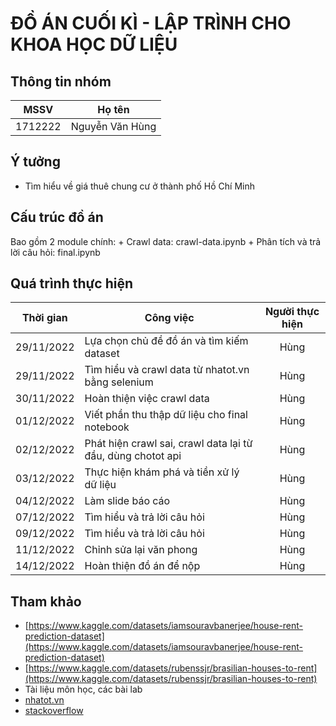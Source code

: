 # ĐỒ ÁN CUỐI KÌ - LẬP TRÌNH CHO KHOA HỌC DỮ LIỆU

## Thông tin nhóm

|  MSSV   |     Họ tên      |
|:-------:|:---------------:|
| 1712222 | Nguyễn Văn Hùng |

## Ý tưởng

- Tìm hiểu về giá thuê chung cư ở thành phố Hồ Chí Minh

## Cấu trúc đồ án

Bao gồm 2 module chính:
    + Crawl data: crawl-data.ipynb
    + Phân tích và trả lời câu hỏi: final.ipynb

## Quá trình thực hiện

| Thời gian  | Công việc                                                   | Người thực hiện |
|------------|-------------------------------------------------------------|:---------------:|
| 29/11/2022 | Lựa chọn chủ đề đồ án và tìm kiếm dataset                   |      Hùng       |
| 29/11/2022 | Tìm hiểu và crawl data từ nhatot.vn bằng selenium           |      Hùng       |
| 30/11/2022 | Hoàn thiện việc crawl data                                  |      Hùng       |
| 01/12/2022 | Viết phần thu thập dữ liệu cho final notebook               |      Hùng       |
| 02/12/2022 | Phát hiện crawl sai, crawl data lại từ đầu, dùng chotot api |      Hùng       |
| 03/12/2022 | Thực hiện khám phá và tiền xử lý dữ liệu                    |      Hùng       |
| 04/12/2022 | Làm slide báo cáo                                           |      Hùng       |
| 07/12/2022 | Tìm hiểu và trả lời câu hỏi                                 |      Hùng       |
| 09/12/2022 | Tìm hiểu và trả lời câu hỏi                                 |      Hùng       |
| 11/12/2022 | Chỉnh sửa lại văn phong                                     |      Hùng       |
| 14/12/2022 | Hoàn thiện đồ án để nộp                                     |      Hùng       |

## Tham khảo

+ [https://www.kaggle.com/datasets/iamsouravbanerjee/house-rent-prediction-dataset](https://www.kaggle.com/datasets/iamsouravbanerjee/house-rent-prediction-dataset)
+ [https://www.kaggle.com/datasets/rubenssjr/brasilian-houses-to-rent](https://www.kaggle.com/datasets/rubenssjr/brasilian-houses-to-rent)
+ Tài liệu môn học, các bài lab
+ [nhatot.vn](https://www.nhatot.com/thue-can-ho-chung-cu-tp-ho-chi-minh)
+ [stackoverflow](https://stackoverflow.com/)